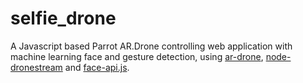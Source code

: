 # selfie_drone
A Javascript based Parrot AR.Drone controlling web application with machine learning face and gesture detection, using [ar-drone](https://github.com/felixge/node-ar-drone), [node-dronestream](https://github.com/bkw/node-dronestream) and [face-api.js](https://github.com/justadudewhohacks/face-api.js/).

